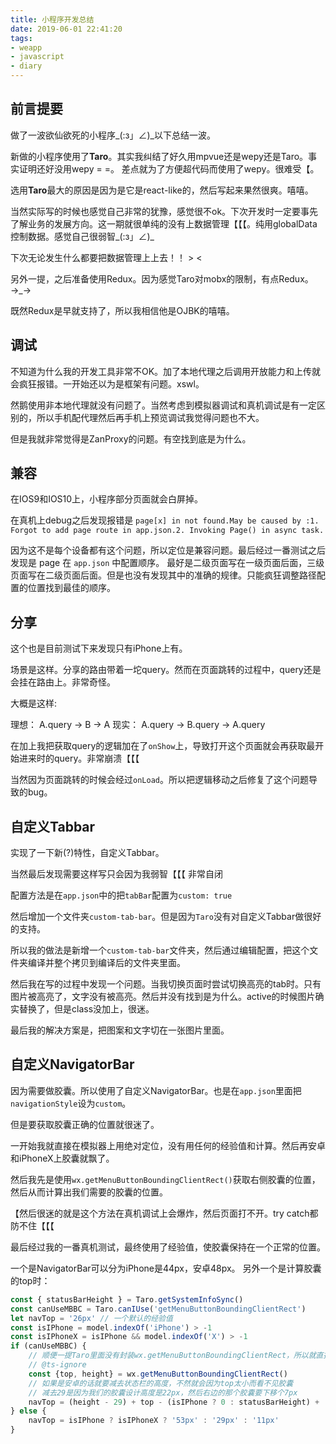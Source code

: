 ```yaml
---
title: 小程序开发总结
date: 2019-06-01 22:41:20
tags:
- weapp
- javascript
- diary
---
```


## 前言提要

做了一波欲仙欲死的小程序_(:з」∠)_以下总结一波。

新做的小程序使用了**Taro**。其实我纠结了好久用mpvue还是wepy还是Taro。事实证明还好没用wepy = =。 差点就为了方便超代码而使用了wepy。很难受【。

选用**Taro**最大的原因是因为是它是react-like的，然后写起来果然很爽。嘻嘻。

当然实际写的时候也感觉自己非常的犹豫，感觉很不ok。下次开发时一定要事先了解业务的发展方向。这一期就很单纯的没有上数据管理【【【。纯用globalData控制数据。感觉自己很弱智_(:з」∠)_

下次无论发生什么都要把数据管理上上去！！ > <

另外一提，之后准备使用Redux。因为感觉Taro对mobx的限制，有点Redux。→_→

既然Redux是早就支持了，所以我相信他是OJBK的嘻嘻。

## 调试

不知道为什么我的开发工具非常不OK。加了本地代理之后调用开放能力和上传就会疯狂报错。一开始还以为是框架有问题。xswl。

然鹅使用非本地代理就没有问题了。当然考虑到模拟器调试和真机调试是有一定区别的，所以手机配代理然后再手机上预览调试我觉得问题也不大。

但是我就非常觉得是ZanProxy的问题。有空找到底是为什么。

## 兼容

在IOS9和IOS10上，小程序部分页面就会白屏掉。

在真机上debug之后发现报错是 `page[x] in not found.May be caused by :1. Forgot to add page route in app.json.2. Invoking Page() in async task.`

因为这不是每个设备都有这个问题，所以定位是兼容问题。最后经过一番测试之后发现是 page 在 `app.json` 中配置顺序。
最好是二级页面写在一级页面后面，三级页面写在二级页面后面。但是也没有发现其中的准确的规律。只能疯狂调整路径配置的位置找到最佳的顺序。

## 分享

这个也是目前测试下来发现只有iPhone上有。

场景是这样。分享的路由带着一坨query。然而在页面跳转的过程中，query还是会挂在路由上。非常奇怪。

大概是这样:

理想：  A.query -> B -> A
现实：  A.query -> B.query -> A.query

在加上我把获取query的逻辑加在了`onShow`上，导致打开这个页面就会再获取最开始进来时的query。非常崩溃【【【

当然因为页面跳转的时候会经过`onLoad`。所以把逻辑移动之后修复了这个问题导致的bug。

## 自定义Tabbar

实现了一下新(?)特性，自定义Tabbar。

当然最后发现需要这样写只会因为我弱智【【【 非常自闭

配置方法是在`app.json`中的把`tabBar`配置为`custom: true`

然后增加一个文件夹`custom-tab-bar`。但是因为`Taro`没有对自定义Tabbar做很好的支持。

所以我的做法是新增一个`custom-tab-bar`文件夹，然后通过编辑配置，把这个文件夹编译并整个拷贝到编译后的文件夹里面。

然后我在写的过程中发现一个问题。当我切换页面时尝试切换高亮的tab时。只有图片被高亮了，文字没有被高亮。然后并没有找到是为什么。active的时候图片确实替换了，但是class没加上，很迷。

最后我的解决方案是，把图案和文字切在一张图片里面。

## 自定义NavigatorBar

因为需要做胶囊。所以使用了自定义NavigatorBar。也是在`app.json`里面把`navigationStyle`设为`custom`。

但是要获取胶囊正确的位置就很迷了。

一开始我就直接在模拟器上用绝对定位，没有用任何的经验值和计算。然后再安卓和iPhoneX上胶囊就飘了。

然后我先是使用`wx.getMenuButtonBoundingClientRect()`获取右侧胶囊的位置，然后从而计算出我们需要的胶囊的位置。

【然后很迷的就是这个方法在真机调试上会爆炸，然后页面打不开。try catch都防不住【【【

最后经过我的一番真机测试，最终使用了经验值，使胶囊保持在一个正常的位置。

一个是NavigatorBar可以分为iPhone是44px，安卓48px。
另外一个是计算胶囊的top时：

```javascript
const { statusBarHeight } = Taro.getSystemInfoSync()
const canUseMBBC = Taro.canIUse('getMenuButtonBoundingClientRect')
let navTop = '26px' // 一个默认的经验值
const isIPhone = model.indexOf('iPhone') > -1
const isIPhoneX = isIPhone && model.indexOf('X') > -1
if (canUseMBBC) {
	// 顺便一提Taro里面没有封装wx.getMenuButtonBoundingClientRect，所以就直接用原生的
	// @ts-ignore
	const {top, height} = wx.getMenuButtonBoundingClientRect()
	// 如果是安卓的话就要减去状态栏的高度，不然就会因为top太小而看不见胶囊
	// 减去29是因为我们的胶囊设计高度是22px，然后右边的那个胶囊要下移个7px
	navTop = (height - 29) + top - (isIPhone ? 0 : statusBarHeight) + 'px'
} else {
	navTop = isIPhone ? isIPhoneX ? '53px' : '29px' : '11px'
}
```

